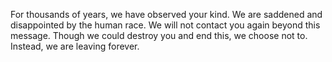 For thousands of years, we have observed your kind. We are saddened and disappointed by the human race. We will not contact you again beyond this message. Though we could destroy you and end this, we choose not to. Instead, we are leaving forever.